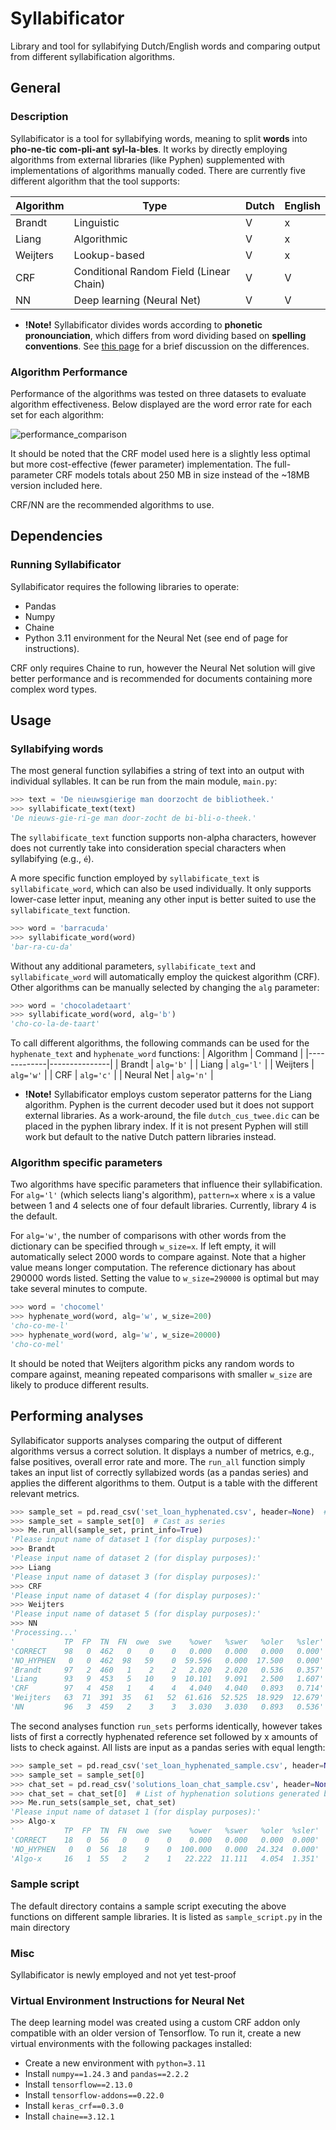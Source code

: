 # Syllabificator

Library and tool for syllabifying Dutch/English words and comparing output from different syllabification algorithms.

## General
### Description

Syllabificator is a tool for syllabifying words, meaning to split **words** into **pho-ne-tic** **com-pli-ant** **syl-la-bles**. It works
by directly employing algorithms from external libraries (like Pyphen) supplemented with implementations of algorithms manually coded.
There are currently five different algorithm that the tool supports:

| Algorithm   | Type          | Dutch | English |
|-------------|---------------|-------|---------|
| Brandt      | Linguistic    | V     | x       |
| Liang       | Algorithmic   | V     | x       |
| Weijters    | Lookup-based  | V     | x       |
| CRF         | Conditional Random Field (Linear Chain)  | V     | V       |
| NN          | Deep learning (Neural Net)    | V     | V       |

* **!Note!** Syllabificator divides words according to **phonetic pronounciation**, which differs from word dividing based on **spelling conventions**.
See [this page](https://new.reddit.com/r/asklinguistics/comments/1elahiq/what_is_the_point_of_hyphenations_in_dictionaries/) for a brief discussion on the differences.

### Algorithm Performance

Performance of the algorithms was tested on three datasets to evaluate algorithm effectiveness. Below displayed are the word error rate for each set for each algorithm:

![performance_comparison](https://github.com/user-attachments/assets/904c47ff-ebf8-4e47-b673-480449a8bf32)

It should be noted that the CRF model used here is a slightly less optimal but more cost-effective (fewer parameter) implementation. The full-parameter CRF
models totals about 250 MB in size instead of the ~18MB version included here. 

CRF/NN are the recommended algorithms to use.

## Dependencies
### Running Syllabificator

Syllabificator requires the following libraries to operate:
* Pandas
* Numpy
* Chaine
* Python 3.11 environment for the Neural Net (see end of page for instructions).

CRF only requires Chaine to run, however the Neural Net solution will give better performance and is recommended for documents containing more complex word types.

## Usage
### Syllabifying words

The most general function syllabifies a string of text into an output with individual syllables. It can be run from the main module,
`main.py`:

```python
>>> text = 'De nieuwsgierige man doorzocht de bibliotheek.'
>>> syllabificate_text(text)
'De nieuws-gie-ri-ge man door-zocht de bi-bli-o-theek.'
```

The `syllabificate_text` function supports non-alpha characters, however does not currently take into consideration special characters
when syllabifying (e.g., `é`).

A more specific function employed by `syllabificate_text` is `syllabificate_word`, which can also be used individually. It only supports
lower-case letter input, meaning any other input is better suited to use the `syllabificate_text` function.

```python
>>> word = 'barracuda'
>>> syllabificate_word(word)
'bar-ra-cu-da'
```
Without any additional parameters, `syllabificate_text` and `syllabificate_word` will automatically employ the quickest algorithm (CRF). 
Other algorithms can be manually selected by changing the `alg` parameter:

```python
>>> word = 'chocoladetaart'
>>> syllabificate_word(word, alg='b')
'cho-co-la-de-taart'
```
To call different algorithms, the following commands can be used for the `hyphenate_text` and `hyphenate_word` functions:
| Algorithm   | Command          |
|-------------|---------------|
| Brandt      | `alg='b'`    |
| Liang       | `alg='l'`   |
| Weijters    | `alg='w'`  |
| CRF         | `alg='c'`  |
| Neural Net  | `alg='n'`  |

* **!Note!**  Syllabificator employs custom seperator patterns for the Liang algorithm. Pyphen is the current decoder used but it does not support external libraries. 
As a work-around, the file `dutch_cus_twee.dic` can be placed in the pyphen library index. If it is not present Pyphen will still work but default to the 
native Dutch pattern libraries instead.

### Algorithm specific parameters

Two algorithms have specific parameters that influence their syllabification. For `alg='l'` (which selects liang's algorithm), `pattern=x` 
where `x` is a value between 1 and 4 selects one of four default libraries. Currently, library 4 is the default.

For `alg='w'`, the number of comparisons with other words from the dictionary can be specified through `w_size=x`. If left empty, it will automatically 
select 2000 words to compare against. Note that a higher value means longer computation. The reference dictionary has about 290000 words listed. 
Setting the value to `w_size=290000` is optimal but may take several minutes to compute.

```python
>>> word = 'chocomel'
>>> hyphenate_word(word, alg='w', w_size=200)
'cho-co-me-l'
>>> hyphenate_word(word, alg='w', w_size=20000)
'cho-co-mel'
```

It should be noted that Weijters algorithm picks any random words to compare against, meaning repeated comparisons with smaller `w_size` are likely to produce
different results.

## Performing analyses

Syllabificator supports analyses comparing the output of different algorithms versus a correct solution. It displays a number of metrics, e.g., 
false positives, overall error rate and more. The `run_all` function simply takes an input list of correctly syllabized words (as a pandas series) 
and applies the different algorithms to them. Output is a table with the different relevant metrics.

```python
>>> sample_set = pd.read_csv('set_loan_hyphenated.csv', header=None)  # .csv containing hyphenated words seperate by break
>>> sample_set = sample_set[0]  # Cast as series
>>> Me.run_all(sample_set, print_info=True)
'Please input name of dataset 1 (for display purposes):'
>>> Brandt
'Please input name of dataset 2 (for display purposes):'
>>> Liang
'Please input name of dataset 3 (for display purposes):'
>>> CRF
'Please input name of dataset 4 (for display purposes):'
>>> Weijters
'Please input name of dataset 5 (for display purposes):'
>>> NN
'Processing...'
'           TP  FP  TN  FN  owe  swe    %ower   %swer   %oler   %sler'
'CORRECT    98   0  462   0    0    0   0.000   0.000   0.000   0.000'
'NO_HYPHEN   0   0  462  98   59    0  59.596   0.000  17.500   0.000'
'Brandt     97   2  460   1    2    2   2.020   2.020   0.536   0.357'
'Liang      93   9  453   5   10    9  10.101   9.091   2.500   1.607'
'CRF        97   4  458   1    4    4   4.040   4.040   0.893   0.714'
'Weijters   63  71  391  35   61   52  61.616  52.525  18.929  12.679'
'NN         96   3  459   2    3    3   3.030   3.030   0.893   0.536'
```
The second analyses function `run_sets` performs identically, however takes lists of first a correctly hyphenated
reference set followed by x amounts of lists to check against. All lists are input as a pandas series with equal length:

```python
>>> sample_set = pd.read_csv('set_loan_hyphenated_sample.csv', header=None) 
>>> sample_set = sample_set[0]
>>> chat_set = pd.read_csv('solutions_loan_chat_sample.csv', header=None)  
>>> chat_set = chat_set[0]  # List of hyphenation solutions generated by an internal or external algorithm
>>> Me.run_sets(sample_set, chat_set)
'Please input name of dataset 1 (for display purposes):'
>>> Algo-x
'           TP  FP  TN  FN  owe  swe    %ower   %swer   %oler  %sler'
'CORRECT    18   0  56   0    0    0    0.000   0.000   0.000  0.000'
'NO_HYPHEN   0   0  56  18    9    0  100.000   0.000  24.324  0.000'
'Algo-x     16   1  55   2    2    1   22.222  11.111   4.054  1.351'
```
### Sample script

The default directory contains a sample script executing the above functions on different sample libraries. It is listed
as `sample_script.py` in the main directory

### Misc

Syllabificator is newly employed and not yet test-proof

### Virtual Environment Instructions for Neural Net

The deep learning model was created using a custom CRF addon only compatible with an older version of Tensorflow. To run it, create a
new virtual environments with the following packages installed:

* Create a new environment with `python=3.11`
* Install `numpy==1.24.3` and `pandas==2.2.2`
* Install `tensorflow==2.13.0`
* Install `tensorflow-addons==0.22.0`
* Install `keras_crf==0.3.0`
* Install `chaine==3.12.1`




